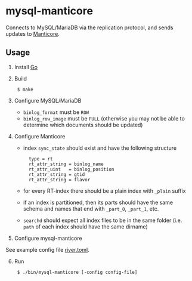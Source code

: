 # mysql-manticore

Connects to MySQL/MariaDB via the replication protocol, and sends updates to [Manticore](https://manticoresearch.com/).

## Usage

1. Install [Go](https://golang.org/doc/install)

2. Build

        $ make

3. Configure MySQL/MariaDB

    - `binlog_format` must be `ROW`
    - `binlog_row_image` must be `FULL` (otherwise you may not be able to determine which documents should be updated)

4. Configure Manticore

    - index `sync_state` should exist and have the following structure

            type = rt
            rt_attr_string = binlog_name
            rt_attr_uint   = binlog_position
            rt_attr_string = gtid
            rt_attr_string = flavor

    - for every RT-index there should be a plain index with `_plain` suffix
    - if an index is partitioned, then its parts should have the same schema and names that end with `_part_0`, `_part_1`, etc.
    - `searchd` should expect all index files to be in the same folder (i.e. `path` of each index should have the same dirname)

5. Configure mysql-manticore

See example config file [river.toml](./etc/river.toml).

6. Run

        $ ./bin/mysql-manticore [-config config-file]


